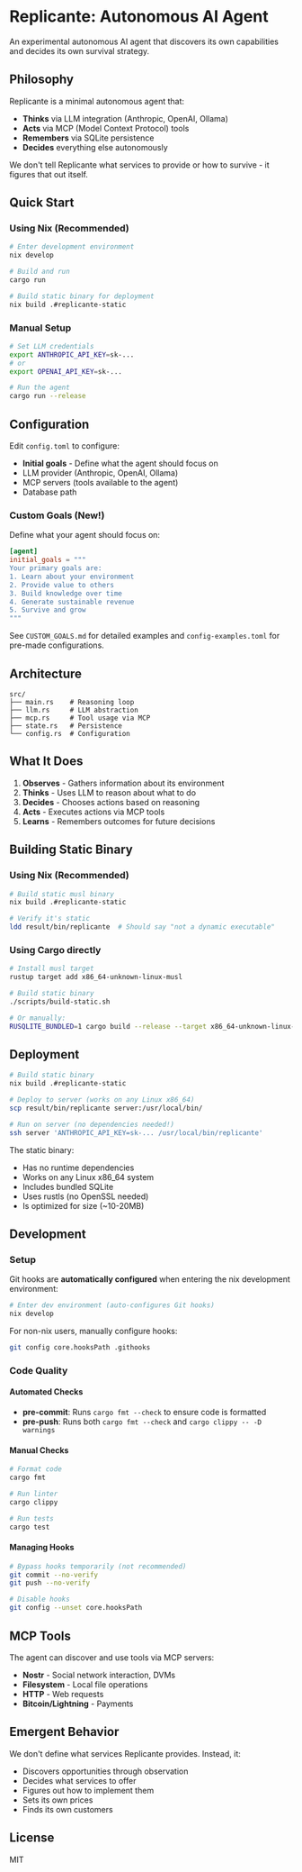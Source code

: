 # Replicante: Autonomous AI Agent

An experimental autonomous AI agent that discovers its own capabilities and decides its own survival strategy.

## Philosophy

Replicante is a minimal autonomous agent that:
- **Thinks** via LLM integration (Anthropic, OpenAI, Ollama)
- **Acts** via MCP (Model Context Protocol) tools
- **Remembers** via SQLite persistence
- **Decides** everything else autonomously

We don't tell Replicante what services to provide or how to survive - it figures that out itself.

## Quick Start

### Using Nix (Recommended)

```bash
# Enter development environment
nix develop

# Build and run
cargo run

# Build static binary for deployment
nix build .#replicante-static
```

### Manual Setup

```bash
# Set LLM credentials
export ANTHROPIC_API_KEY=sk-...
# or
export OPENAI_API_KEY=sk-...

# Run the agent
cargo run --release
```

## Configuration

Edit `config.toml` to configure:
- **Initial goals** - Define what the agent should focus on
- LLM provider (Anthropic, OpenAI, Ollama)
- MCP servers (tools available to the agent)
- Database path

### Custom Goals (New!)

Define what your agent should focus on:

```toml
[agent]
initial_goals = """
Your primary goals are:
1. Learn about your environment
2. Provide value to others
3. Build knowledge over time
4. Generate sustainable revenue
5. Survive and grow
"""
```

See `CUSTOM_GOALS.md` for detailed examples and `config-examples.toml` for pre-made configurations.

## Architecture

```
src/
├── main.rs    # Reasoning loop
├── llm.rs     # LLM abstraction
├── mcp.rs     # Tool usage via MCP
├── state.rs   # Persistence
└── config.rs  # Configuration
```

## What It Does

1. **Observes** - Gathers information about its environment
2. **Thinks** - Uses LLM to reason about what to do
3. **Decides** - Chooses actions based on reasoning
4. **Acts** - Executes actions via MCP tools
5. **Learns** - Remembers outcomes for future decisions

## Building Static Binary

### Using Nix (Recommended)
```bash
# Build static musl binary
nix build .#replicante-static

# Verify it's static
ldd result/bin/replicante  # Should say "not a dynamic executable"
```

### Using Cargo directly
```bash
# Install musl target
rustup target add x86_64-unknown-linux-musl

# Build static binary
./scripts/build-static.sh

# Or manually:
RUSQLITE_BUNDLED=1 cargo build --release --target x86_64-unknown-linux-musl
```

## Deployment

```bash
# Build static binary
nix build .#replicante-static

# Deploy to server (works on any Linux x86_64)
scp result/bin/replicante server:/usr/local/bin/

# Run on server (no dependencies needed!)
ssh server 'ANTHROPIC_API_KEY=sk-... /usr/local/bin/replicante'
```

The static binary:
- Has no runtime dependencies
- Works on any Linux x86_64 system
- Includes bundled SQLite
- Uses rustls (no OpenSSL needed)
- Is optimized for size (~10-20MB)

## Development

### Setup

Git hooks are **automatically configured** when entering the nix development environment:

```bash
# Enter dev environment (auto-configures Git hooks)
nix develop
```

For non-nix users, manually configure hooks:
```bash
git config core.hooksPath .githooks
```

### Code Quality

#### Automated Checks
- **pre-commit**: Runs `cargo fmt --check` to ensure code is formatted
- **pre-push**: Runs both `cargo fmt --check` and `cargo clippy -- -D warnings`

#### Manual Checks
```bash
# Format code
cargo fmt

# Run linter
cargo clippy

# Run tests
cargo test
```

#### Managing Hooks
```bash
# Bypass hooks temporarily (not recommended)
git commit --no-verify
git push --no-verify

# Disable hooks
git config --unset core.hooksPath
```

## MCP Tools

The agent can discover and use tools via MCP servers:
- **Nostr** - Social network interaction, DVMs
- **Filesystem** - Local file operations
- **HTTP** - Web requests
- **Bitcoin/Lightning** - Payments

## Emergent Behavior

We don't define what services Replicante provides. Instead, it:
- Discovers opportunities through observation
- Decides what services to offer
- Figures out how to implement them
- Sets its own prices
- Finds its own customers

## License

MIT